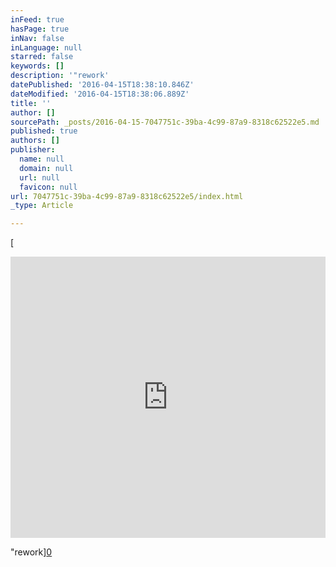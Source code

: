```yaml
---
inFeed: true
hasPage: true
inNav: false
inLanguage: null
starred: false
keywords: []
description: '"rework'
datePublished: '2016-04-15T18:38:10.846Z'
dateModified: '2016-04-15T18:38:06.889Z'
title: ''
author: []
sourcePath: _posts/2016-04-15-7047751c-39ba-4c99-87a9-8318c62522e5.md
published: true
authors: []
publisher:
  name: null
  domain: null
  url: null
  favicon: null
url: 7047751c-39ba-4c99-87a9-8318c62522e5/index.html
_type: Article

---
```

[

<iframe width="100%" height="450" scrolling="no" frameborder="no" src="https://w.soundcloud.com/player/?url=https%3A//api.soundcloud.com/tracks/227033036&amp;auto_play=false&amp;hide_related=false&amp;show_comments=true&amp;show_user=true&amp;show_reposts=false&amp;visual=true" style=""></iframe>

"rework][0]

[0]: href